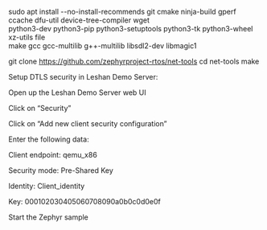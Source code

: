 sudo apt install --no-install-recommends git cmake ninja-build gperf \
  ccache dfu-util device-tree-compiler wget \
  python3-dev python3-pip python3-setuptools python3-tk python3-wheel xz-utils file \
  make gcc gcc-multilib g++-multilib libsdl2-dev libmagic1

git clone https://github.com/zephyrproject-rtos/net-tools
cd net-tools
make

Setup DTLS security in Leshan Demo Server:

Open up the Leshan Demo Server web UI

Click on “Security”

Click on “Add new client security configuration”

Enter the following data:

Client endpoint: qemu_x86

Security mode: Pre-Shared Key

Identity: Client_identity

Key: 000102030405060708090a0b0c0d0e0f

Start the Zephyr sample
